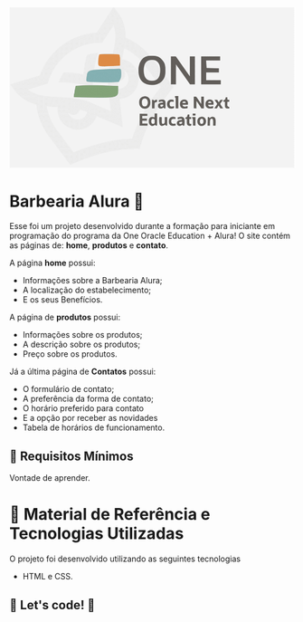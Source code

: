 <p align="center">
    <img src="./assets/img/one-education.png" max-width="800">
</p>

# Barbearia Alura 💇

Esse foi um projeto desenvolvido durante a formação para iniciante em programação do programa da One Oracle Education + Alura! 
O site contém as páginas de: <strong>home</strong>, <strong>produtos</strong> e <strong>contato</strong>.

A página <strong>home</strong> possui: 
<ul>
  <li>Informações sobre a Barbearia Alura;</li>
  <li>A localização do estabelecimento;</li>
  <li>E os seus Benefícios.</li>
</ul>
A página de <strong>produtos</strong> possui:
<ul>
  <li>Informações sobre os produtos;</li>
  <li>A descrição sobre os produtos;</li>
  <li>Preço sobre os produtos.</li>
</ul>
Já a última página de <strong>Contatos</strong> possui:
<ul>
  <li>O formulário de contato;</li>
  <li>A preferência da forma de contato;</li>
  <li>O horário preferido para contato</li>
  <li>E a opção por receber as novidades</li>
  <li>Tabela de horários de funcionamento.</li>
</ul>

## :seedling: Requisitos Mínimos

Vontade de aprender.

# :rocket: Material de Referência e Tecnologias Utilizadas

O projeto foi desenvolvido utilizando as seguintes tecnologias

- HTML e CSS.


## 🚀 Let's code! 🚀
